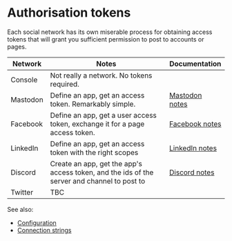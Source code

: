 # Authorisation tokens

Each social network has its own miserable process for obtaining access tokens that will grant you sufficient permission to post to accounts or pages.

| Network | Notes | Documentation |
|-|-|-|
| Console | Not really a network. No tokens required. | |
| Mastodon | Define an app, get an access token. Remarkably simple. | [Mastodon notes](mastodon-notes.md) |
| Facebook | Define an app, get a user access token, exchange it for a page access token. | [Facebook notes](facebook-notes.md) |
| LinkedIn | Define an app, get an access token with the right scopes | [LinkedIn notes](linkedin-notes.md) |
| Discord | Create an app, get the app's access token, and the ids of the server and channel to post to | [Discord notes](discord-notes.md) |
| Twitter | TBC | |

See also:

* [Configuration](configuration.md)
* [Connection strings](connection-strings.md)
